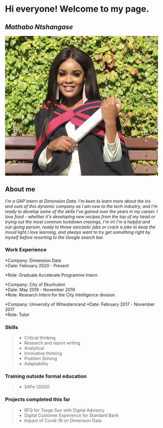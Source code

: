 # Hi everyone! Welcome to my page.
## ***Mathabo Ntshangase***


![image](https://github.com/Mathabo96/hello-world/blob/master/Mathabo.jpg)


## About me
*I'm a GAP intern at Dimension Data. I'm keen to learn more about the ins and outs of this dynamic company as I am new to the tech industry, and I'm ready to develop some of the skills I've gained over the years in my career. I love food - whether it's developing new recipes from the top of my head or trying out the most common lockdown cravings, I'm in! I'm a helpful and out-going person, ready to throw sarcastic jabs or crack a joke to keep the mood light.I love learning, and always want to try get something right by myself before resorting to the Google search bar.* 


### Work Experience 

*Company: Dimension Data  
*Date: February 2020 - Present 


*Role: Graduate Accelerate Programme Intern 


*Company: City of Ekurhuleni  
*Date: May 2019 - November 2019  
*Role: Research Intern for the City Intelligence division

*Company: University of Witwatersrand 
*Date: February 2017 - November 2017  
*Role: Tutor



### Skills 
>
> - Critical thinking
> - Research and report writing 
> - Analytical
> - Innovative thinking 
> - Problem Solving 
> - Adaptability 


### Training outside formal education 
>
> - SAFe (2020)


### Projects completed this far

> - RFQ for Tsogo Sun with Digital Advisory
> - Digital Customer Experience for Standard Bank 
> - Impact of Covid-19 on Dimension Data 














